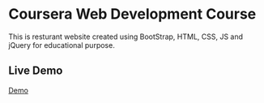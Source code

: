 # Coursera Web Development Course
This is resturant website created using BootStrap, HTML, CSS, JS and jQuery for educational purpose.

## Live Demo
[Demo](https://pushpendra-starlord.github.io/coursera-web-development-course/)
